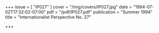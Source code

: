 +++
issue = [ "IP027" ]
cover = "/img/covers/IP027.jpg"
date = "1994-07-02T17:32:02-07:00"
pdf = "/pdf/IP027.pdf"
publication = "Summer 1994"
title = "Internationalist Perspective No. 27"

+++

